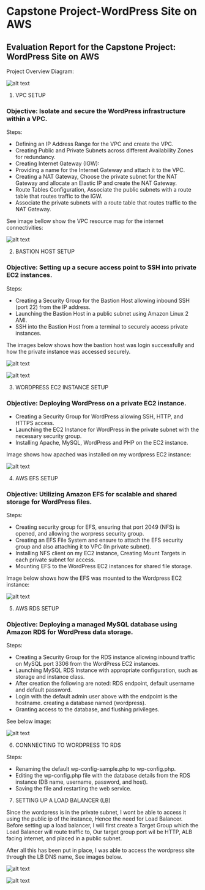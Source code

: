 # Capstone Project-WordPress Site on AWS

## Evaluation Report for the Capstone Project: WordPress Site on AWS

Project Overview Diagram:

![alt text](image/Wordpress-project-Diagram.png)


1. VPC SETUP

### Objective: Isolate and secure the WordPress infrastructure within a VPC.

Steps:

- Defining an IP Address Range for the VPC and create the VPC.
- Creating Public and Private Subnets across different Availability Zones for redundancy.
- Creating Internet Gateway (IGW):
- Providing a name for the Internet Gateway and attach it to the VPC.
- Creating a NAT Gateway, Choose the private subnet for the NAT Gateway and allocate an Elastic IP and create the NAT Gateway.
- Route Tables Configuration, Associate the public subnets with a route table that routes traffic to the IGW.
- Associate the private subnets with a route table that routes traffic to the NAT Gateway.

See image bellow show the VPC resource map for the internet connectivities:

![alt text](image/VPC-Resource-MAP.png)


2. BASTION HOST SETUP

### Objective: Setting up a secure access point to SSH into private EC2 instances.

Steps:

- Creating a Security Group for the Bastion Host allowing inbound SSH (port 22) from the IP address.
- Launching the Bastion Host in a public subnet using Amazon Linux 2 AMI.
- SSH into the Bastion Host from a terminal to securely access private instances.
 
 The images below shows how the bastion host was login successfully and how the private instance was accessed securely.

![alt text](image/Bastion-host-successfully-created.png)

![alt text](image/Access-EC2-Via-Bastion.png)


3. WORDPRESS EC2 INSTANCE SETUP

### Objective: Deploying WordPress on a private EC2 instance.

- Creating a Security Group for WordPress allowing SSH, HTTP, and HTTPS access.
- Launching the EC2 Instance for WordPress in the private subnet with the necessary security group.
- Installing Apache, MySQL, WordPress and PHP on the EC2 instance.

Image shows how apached was installed on my wordpress EC2 instance:

![alt text](image/installing-appache-httpd.png)

4. AWS EFS SETUP

### Objective: Utilizing Amazon EFS for scalable and shared storage for WordPress files.

Steps: 

- Creating security group for EFS, ensuring that port 2049 (NFS) is opened, and allowing the worpress security group.
- Creating an EFS File System and ensure to attach the EFS security group and also attaching it to VPC (In private subnet).
- Installing NFS client on my EC2 instance, Creating Mount Targets in each private subnet for access.
- Mounting EFS to the WordPress EC2 instances for shared file storage.

Image below shows how the EFS was mounted to the Wordpress EC2 instance:

![alt text](image/Mounting-EFS..png)


5. AWS RDS SETUP

### Objective: Deploying a managed MySQL database using Amazon RDS for WordPress data storage.

Steps:

- Creating a Security Group for the RDS instance allowing inbound traffic on MySQL port 3306 from the WordPress EC2 instances.
- Launching MySQL RDS Instance with appropriate configuration, such as storage and instance class.
- After creation the following are noted: RDS endpoint, default username and default password.
- Login with the default admin user above with the endpoint is the hostname. creating a database named (wordpress).
- Granting access to the database, and flushing privileges.

See below image:

![alt text](image/RDS-ACCESS-CREATE-DB-GRANT-FLUSH.png)

6. CONNNECTING TO WORDPRESS TO RDS

Steps:

- Renaming the default wp-config-sample.php to wp-config.php.
- Editing the wp-config.php file with the database details from the RDS instance (DB name, username, password, and host).
- Saving the file and restarting the web service.

7. SETTING UP A LOAD BALANCER (LB)

Since the wordpress is in the private subnet, I wont be able to access it using the public ip of the instance, Hence the need for Load Balancer.
Before setting up a load balancer, I will first create a Target Group which the Load Balancer will route traffic to, Our target group port wil be HTTP,
ALB facing internet, and placed in a public subnet.

After all this has been put in place, I was able to access the wordpress site through the LB DNS name, See images below.

![alt text](image/Wordpress.png)

![alt text](image/wordpress-DNS.png)
